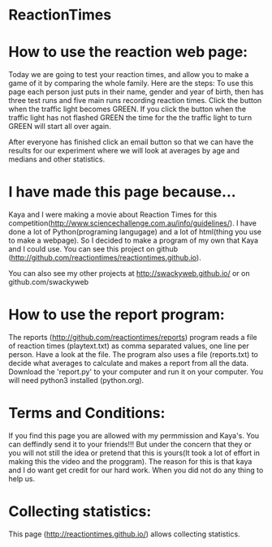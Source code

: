 ReactionTimes
=============

How to use the reaction web page:
=================================
Today we are going to test your reaction times, and allow you to make a game of it by comparing the whole family.
Here are the steps:
To use this page each person just puts in their name, gender and year of birth, then has three test runs and five main runs recording reaction times.
Click the button when the traffic light becomes GREEN.  If you click the button when the traffic light has not flashed GREEN the time for the the traffic light to turn GREEN will start all over again.


After everyone has finished click an email button so that we can have the results for our experiment where we will look at averages by age and medians and other statistics.

I have made this page because...
=================================
Kaya and I were making a movie about Reaction Times for this competition(http://www.sciencechallenge.com.au/info/guidelines/).
I have done a lot of Python(programing langugage) and a lot of html(thing you use to make a webpage).
So I decided to make a program of my own that Kaya and I could use.
You can see this project on github (http://github.com/reactiontimes/reactiontimes.github.io).

You can also see my other projects at http://swackyweb.github.io/ or on github.com/swackyweb

How to use the report program:
==============================
The reports (http://github.com/reactiontimes/reports) program reads a file of reaction times (playtext.txt) as comma separated values, one line per person. Have a look at the file.
The program also uses a file (reports.txt) to decide what averages to calculate and makes a report from all the data.
Download the 'report.py' to your computer and run it on your computer. You will need python3 installed (python.org).

Terms and Conditions:
=====================
If you find this page you are allowed with my permmission and Kaya's. You can deffindly send it to your friends!!!
But under the concern that they or you will not still the idea or pretend that this is yours(It took a lot of effort in making this the video and the proggram).
The reason for this is that kaya and I do want get credit for our hard work. When you did not do any thing to help us.

Collecting statistics:
======================
This page (http://reactiontimes.github.io/) allows collecting statistics.
